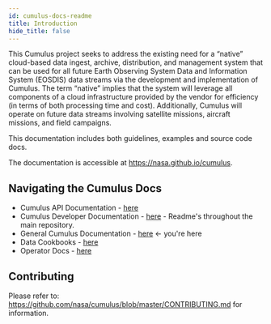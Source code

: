 ```yaml
---
id: cumulus-docs-readme
title: Introduction
hide_title: false
---
```


This Cumulus project seeks to address the existing need for a “native” cloud-based data ingest, archive, distribution, and management system that can be used for all future Earth Observing System Data and Information System (EOSDIS) data streams via the development and implementation of Cumulus. The term “native” implies that the system will leverage all components of a cloud infrastructure provided by the vendor for efficiency (in terms of both processing time and cost). Additionally, Cumulus will operate on future data streams involving satellite missions, aircraft missions, and field campaigns.

This documentation includes both guidelines, examples and source code docs.

The documentation is accessible at <https://nasa.github.io/cumulus>.

## Navigating the Cumulus Docs

* Cumulus API Documentation - [here](https://nasa.github.io/cumulus-api)
* Cumulus Developer Documentation - [here](https://github.com/nasa/cumulus) - Readme's throughout the main repository.
* General Cumulus Documentation - [here](cumulus-docs-readme) <- you're here
* Data Cookbooks - [here](data-cookbooks/about-cookbooks)
* Operator Docs - [here](operator-docs/about-operator-docs)

## Contributing

Please refer to: <https://github.com/nasa/cumulus/blob/master/CONTRIBUTING.md> for information.
